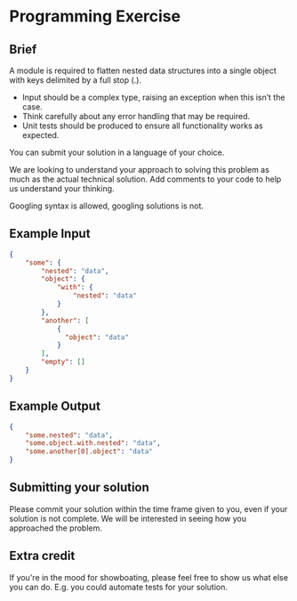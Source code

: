 # Programming Exercise

## Brief

A module is required to flatten nested data structures into a single object with keys delimited by a full stop (.).

- Input should be a complex type, raising an exception when this isn’t the case.
- Think carefully about any error handling that may be required.
- Unit tests should be produced to ensure all functionality works as expected.

You can submit your solution in a language of your choice.

We are looking to understand your approach to solving this problem as much as the actual technical solution. Add comments to your code to help us understand your thinking.

Googling syntax is allowed, googling solutions is not.

## Example Input 
```json
{
    "some": {
        "nested": "data",
        "object": {
            "with": {
                "nested": "data"
            }
        },
        "another": [
            {
              "object": "data"
            }
        ],
        "empty": []
    }
}
```
## Example Output
```json
{
    "some.nested": "data",
    "some.object.with.nested": "data",
    "some.another[0].object": "data"
}
```
## Submitting your solution

Please commit your solution within the time frame given to you, even if your solution is not complete. We will be interested in seeing how you approached the problem.

## Extra credit

If you're in the mood for showboating, please feel free to show us what else you can do. E.g. you could automate tests for your solution.


